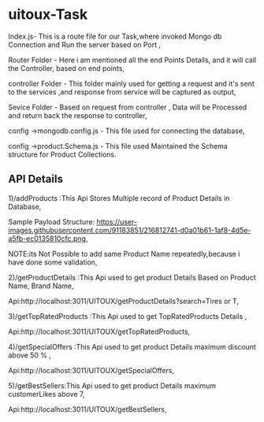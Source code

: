# uitoux-Task

Index.js- This is a route file for our Task,where invoked Mongo db Connection and Run the server based on Port ,

Router Folder - Here i am mentioned all the end Points Details, and it will call the Controller, based on end points,

controller Folder - This folder mainly used for getting a request and it's sent to the services ,and response from service will be captured as output,

Sevice Folder - Based on request from controller , Data will be Processed and return back the response to controller,

config ->mongodb.config.js - This file used for connecting the database,

config ->product.Schema.js - This file used Maintained the Schema structure for Product Collections.

API Details 
------------

1)/addProducts :This Api Stores Multiple record of Product Details in Database,

Sample Payload Structure: https://user-images.githubusercontent.com/91183851/216812741-d0a01b61-1af8-4d5e-a5fb-ec0135810cfc.png,

NOTE:its Not Possible to  add same Product Name repeatedly,because i have done some validation,

2)/getProductDetails :This Api used to get product Details Based on Product Name, Brand Name,

Api:http://localhost:3011/UITOUX/getProductDetails?search=Tires or T,

3)/getTopRatedProducts :This Api used to get TopRatedProducts Details ,

Api:http://localhost:3011/UITOUX/getTopRatedProducts,

4)/getSpecialOffers :This Api used to get product Details maximum discount above 50 % ,

Api:http://localhost:3011/UITOUX/getSpecialOffers,


5)/getBestSellers:This Api used to get product Details maximum customerLikes above 7,

Api:http://localhost:3011/UITOUX/getBestSellers,



 

     
  


